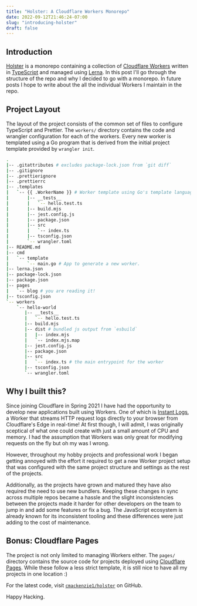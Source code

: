 ```yaml
---
title: "Holster: A Cloudflare Workers Monorepo"
date: 2022-09-12T21:46:24-07:00
slug: "introducing-holster"
draft: false
---
```


## Introduction

[Holster](https://github.com/cmackenzie1/holster) is a monorepo containing a collection
of [Cloudflare Workers](https://workers.dev) written in [TypeScript](https://www.typescriptlang.org/) and managed
using [Lerna](https://lerna.js.org/). In this post I'll go through the structure of the repo and why I decided to go
with a monorepo. In future posts I hope to write about the all the individual Workers I maintain in the repo.

## Project Layout

The layout of the project consists of the common set of files to configure TypeScript and Prettier. The `workers/`
directory contains the code and wrangler configuration for each of the workers.
Every new worker is templated using a Go program that is derived from the initial project template provided
by `wrangler init`.

```bash
.
|-- .gitattributes # excludes package-lock.json from `git diff`
|-- .gitignore
|-- .prettierignore
|-- .prettierrc
|-- .templates
|   `-- {{ .WorkerName }} # Worker template using Go's template language
|       |-- __tests__
|       |   `-- hello.test.ts
|       |-- build.mjs
|       |-- jest.config.js
|       |-- package.json
|       |-- src
|       |   `-- index.ts
|       |-- tsconfig.json
|       `-- wrangler.toml
|-- README.md
|-- cmd
|   `-- template
|       `-- main.go # App to generate a new worker.
|-- lerna.json
|-- package-lock.json
|-- package.json
|-- pages
|   `-- blog # you are reading it!
|-- tsconfig.json
`-- workers
    `-- hello-world
       |-- __tests__
       |   `-- hello.test.ts
       |-- build.mjs
       |-- dist # bundled js output from `esbuild`
       |   |-- index.mjs
       |   `-- index.mjs.map
       |-- jest.config.js
       |-- package.json
       |-- src
       |   `-- index.ts # the main entrypoint for the worker
       |-- tsconfig.json
       `-- wrangler.toml
```

## Why I built this?

Since joining Cloudflare in Spring 2021 I have had the opportunity to develop new applications built using Workers. One
of
which is [Instant Logs](https://blog.cloudflare.com/how-we-built-instant-logs/), a Worker that streams HTTP request logs
directly to your browser from Cloudflare's Edge in real-time! At first though, I will admit, I was originally sceptical
of
what one could create with just a small amount of CPU and memory. I had the assumption that Workers was only great for
modifying requests on the fly but oh my was I wrong.

However, throughout my hobby projects and professional work I began getting annoyed with the effort it required to get a
new Worker project setup that was configured with the same project structure and settings as the rest of the projects.

Additionally, as the projects have grown and matured they have also required the need to use new bundlers. Keeping these
changes in sync across multiple repos became a hassle and the slight inconsistencies between the projects made it harder
for other developers on the team to jump in and add some features or fix a bug. The JavaScript ecosystem is already
known for its inconsistent tooling and these differences were just adding to the cost of maintenance.

## Bonus: Cloudflare Pages

The project is not only limited to managing Workers either. The `pages/` directory contains the source code for projects
deployed using [Cloudflare Pages](https://pages.dev). While these follow a less strict template, it is still nice to
have all my projects in one location :)

For the latest code, visit [`cmackenzie1/holster`](https://github.com/cmackenzie1/holster) on GitHub.

Happy Hacking.
